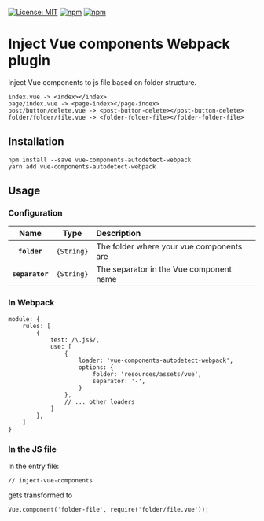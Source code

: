 [![License: MIT](https://img.shields.io/badge/license-MIT-blue.svg)](https://opensource.org/licenses/MIT)
[![npm](https://img.shields.io/npm/v/vue-components-autodetect-webpack.svg)](https://www.npmjs.com/package/vue-components-autodetect-webpack)
[![npm](https://img.shields.io/npm/dt/vue-components-autodetect-webpack.svg)](https://www.npmjs.com/package/vue-components-autodetect-webpack)


# Inject Vue components Webpack plugin

Inject Vue components to js file based on folder structure.

```
index.vue -> <index></index>
page/index.vue -> <page-index></page-index>
post/button/delete.vue -> <post-button-delete></post-button-delete>
folder/folder/file.vue -> <folder-folder-file></folder-folder-file>
```

## Installation

```
npm install --save vue-components-autodetect-webpack
yarn add vue-components-autodetect-webpack
```

## Usage

### Configuration

|Name|Type|Description|
|:--:|:--:|:----------|
|**`folder`**|`{String}`|The folder where your vue components are|
|**`separator`**|`{String}`|The separator in the Vue component name|

### In Webpack

```
module: {
    rules: [
        {
            test: /\.js$/,
            use: [
                {
                    loader: 'vue-components-autodetect-webpack',
                    options: {
                        folder: 'resources/assets/vue',
                        separator: '-',
                    }
                },
                // ... other loaders
            ]
        },
    ]
}
```

### In the JS file

In the entry file:
```
// inject-vue-components
```

gets transformed to

```
Vue.component('folder-file', require('folder/file.vue'));
```
